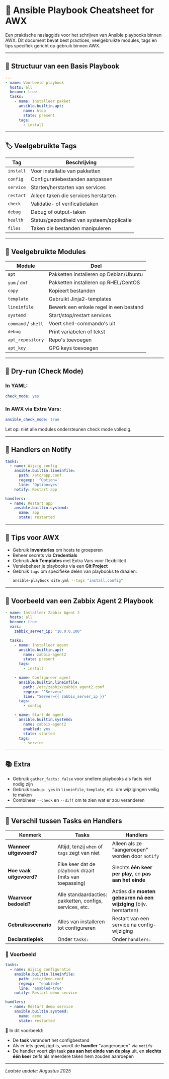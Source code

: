# 🧾 Ansible Playbook Cheatsheet for AWX

Een praktische naslaggids voor het schrijven van Ansible playbooks binnen AWX. Dit document bevat best practices, veelgebruikte modules, tags en tips specifiek gericht op gebruik binnen AWX.

---

## 📁 Structuur van een Basis Playbook

```yaml
---
- name: Voorbeeld playbook
  hosts: all
  become: true
  tasks:
    - name: Installeer pakket
      ansible.builtin.apt:
        name: htop
        state: present
      tags:
        - install
```

---

## 🏷️ Veelgebruikte Tags

| Tag         | Beschrijving                              |
|-------------|--------------------------------------------|
| `install`   | Voor installatie van pakketten             |
| `config`    | Configuratiebestanden aanpassen            |
| `service`   | Starten/herstarten van services            |
| `restart`   | Alleen taken die services herstarten       |
| `check`     | Validatie- of verificatietaken             |
| `debug`     | Debug of output-taken                      |
| `health`    | Status/gezondheid van systeem/applicatie   |
| `files`     | Taken die bestanden manipuleren            |

---

## 🔧 Veelgebruikte Modules

| Module               | Doel                                     |
|----------------------|------------------------------------------|
| `apt`                | Pakketten installeren op Debian/Ubuntu   |
| `yum` / `dnf`        | Pakketten installeren op RHEL/CentOS     |
| `copy`               | Kopieert bestanden                       |
| `template`           | Gebruikt Jinja2-templates                |
| `lineinfile`         | Bewerk een enkele regel in een bestand   |
| `systemd`            | Start/stop/restart services              |
| `command` / `shell`  | Voert shell-commando's uit               |
| `debug`              | Print variabelen of tekst                |
| `apt_repository`     | Repo's toevoegen                         |
| `apt_key`            | GPG keys toevoegen                       |

---

## 🧪 Dry-run (Check Mode)

### In YAML:
```yaml
check_mode: yes
```

### In AWX via Extra Vars:
```yaml
ansible_check_mode: true
```

Let op: niet alle modules ondersteunen check mode volledig.

---

## 🔁 Handlers en Notify

```yaml
tasks:
  - name: Wijzig config
    ansible.builtin.lineinfile:
      path: /etc/app.conf
      regexp: '^Option='
      line: 'Option=yes'
    notify: Restart app

handlers:
  - name: Restart app
    ansible.builtin.systemd:
      name: app
      state: restarted
```

---

## 🧠 Tips voor AWX

- Gebruik **Inventories** om hosts te groeperen
- Beheer secrets via **Credentials**
- Gebruik **Job Templates** met Extra Vars voor flexibiliteit
- Versiebeheer je playbooks via een **Git Project**
- Gebruik `tags` om specifieke delen van playbooks te draaien:
  ```bash
  ansible-playbook site.yml --tags "install,config"
  ```

---

## 📄 Voorbeeld van een Zabbix Agent 2 Playbook

```yaml
- name: Installeer Zabbix Agent 2
  hosts: all
  become: true
  vars:
    zabbix_server_ip: "10.0.0.100"

  tasks:
    - name: Installeer agent
      ansible.builtin.apt:
        name: zabbix-agent2
        state: present
      tags:
        - install

    - name: Configureer agent
      ansible.builtin.lineinfile:
        path: /etc/zabbix/zabbix_agent2.conf
        regexp: '^Server='
        line: "Server={{ zabbix_server_ip }}"
      tags:
        - config

    - name: Start de agent
      ansible.builtin.systemd:
        name: zabbix-agent2
        enabled: yes
        state: started
      tags:
        - service
```

---

## 📚 Extra

- Gebruik `gather_facts: false` voor snellere playbooks als facts niet nodig zijn
- Gebruik `backup: yes` in `lineinfile`, `template`, etc. om wijzigingen veilig te maken
- Combineer `--check` en `--diff` om te zien wat er zou veranderen

---

## 🔁 Verschil tussen Tasks en Handlers

| Kenmerk       | **Tasks**                               | **Handlers**                            |
|---------------|-----------------------------------------|-----------------------------------------|
| **Wanneer uitgevoerd?** | Altijd, tenzij `when` of `tags` zegt van niet | Alleen als ze "aangeroepen" worden door `notify` |
| **Hoe vaak uitgevoerd?** | Elke keer dat de playbook draait (mits van toepassing) | Slechts **één keer per play**, en **pas aan het einde** |
| **Waarvoor bedoeld?** | Alle standaardacties: pakketten, configs, services, etc. | Acties die **moeten gebeuren ná een wijziging** (bijv. herstarten) |
| **Gebruiksscenario** | Alles van installeren tot configureren | Restart van een service na config-wijziging |
| **Declaratieplek** | Onder `tasks:` | Onder `handlers:` |

### 🔁 Voorbeeld

```yaml
tasks:
  - name: Wijzig configuratie
    ansible.builtin.lineinfile:
      path: /etc/demo.conf
      regexp: '^enabled='
      line: 'enabled=true'
    notify: Restart demo service

handlers:
  - name: Restart demo service
    ansible.builtin.systemd:
      name: demo
      state: restarted
```

🧠 In dit voorbeeld:
- De **task** verandert het configbestand
- Als er iets gewijzigd is, wordt de **handler** "aangeroepen" via `notify`
- De handler voert zijn taak **pas aan het einde van de play** uit, en **slechts één keer** zelfs als meerdere taken hem zouden aanroepen

---

*Laatste update: Augustus 2025*
